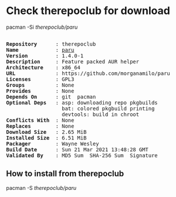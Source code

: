 # Check therepoclub for download

pacman -Si *therepoclub/paru*

<div class="highlight"><pre class="highlight"><text>
<b>Repository</b>      : therepoclub
<b>Name</b>            : <a href="../../x86_64/paru-1.4.0-1-x86_64.pkg.tar.zst">paru</a>
<b>Version</b>         : 1.4.0-1
<b>Description</b>     : Feature packed AUR helper
<b>Architecture</b>    : x86_64
<b>URL</b>             : https://github.com/morganamilo/paru
<b>Licenses</b>        : GPL3
<b>Groups</b>          : None
<b>Provides</b>        : None
<b>Depends On</b>      : git  pacman
<b>Optional Deps</b>   : asp: downloading repo pkgbuilds
                  bat: colored pkgbuild printing
                  devtools: build in chroot
<b>Conflicts With</b>  : None
<b>Replaces</b>        : None
<b>Download Size</b>   : 2.65 MiB
<b>Installed Size</b>  : 6.51 MiB
<b>Packager</b>        : Wayne Wesley <wayne6324@gmail.com>
<b>Build Date</b>      : Sun 21 Mar 2021 13:48:28 GMT
<b>Validated By</b>    : MD5 Sum  SHA-256 Sum  Signature
</text></pre></div>

## How to install from therepoclub

pacman -S *therepoclub/paru*
